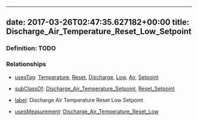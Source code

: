
---
date: 2017-03-26T02:47:35.627182+00:00
title: Discharge_Air_Temperature_Reset_Low_Setpoint
---
### Definition: TODO

### Relationships

* [usesTag](https://brickschema.org/schema/1.0/BrickFrame#usesTag): [Temperature](https://brickschema.org/schema/1.0/BrickTag#Temperature), [Reset](https://brickschema.org/schema/1.0/BrickTag#Reset), [Discharge](https://brickschema.org/schema/1.0/BrickTag#Discharge), [Low](https://brickschema.org/schema/1.0/BrickTag#Low), [Air](https://brickschema.org/schema/1.0/BrickTag#Air), [Setpoint](https://brickschema.org/schema/1.0/BrickTag#Setpoint)

* [subClassOf](http://www.w3.org/2000/01/rdf-schema#subClassOf): [Discharge_Air_Temperature_Setpoint](https://brickschema.org/schema/1.0/Brick#Discharge_Air_Temperature_Setpoint), [Reset_Setpoint](https://brickschema.org/schema/1.0/Brick#Reset_Setpoint)

* [label](http://www.w3.org/2000/01/rdf-schema#label): Discharge Air Temperature Reset Low Setpoint

* [usesMeasurement](https://brickschema.org/schema/1.0/BrickFrame#usesMeasurement): [Discharge_Air_Temperature_Reset_Low](https://brickschema.org/schema/1.0/Brick#Discharge_Air_Temperature_Reset_Low)
